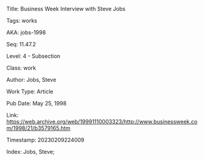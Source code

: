 Title:  Business Week Interview with Steve Jobs

Tags:   works

AKA:    jobs-1998

Seq:    11.47.2

Level:  4 - Subsection

Class:  work

Author: Jobs, Steve

Work Type: Article

Pub Date: May 25, 1998

Link:   https://web.archive.org/web/19991110003323/http://www.businessweek.com/1998/21/b3579165.htm

Timestamp: 20230209224009

Index:  Jobs, Steve; 
